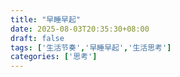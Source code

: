 ```yaml
---
title: "早睡早起"
date: 2025-08-03T20:35:30+08:00
draft: false
tags: ['生活节奏','早睡早起','生活思考']
categories: ['思考']
---
```





